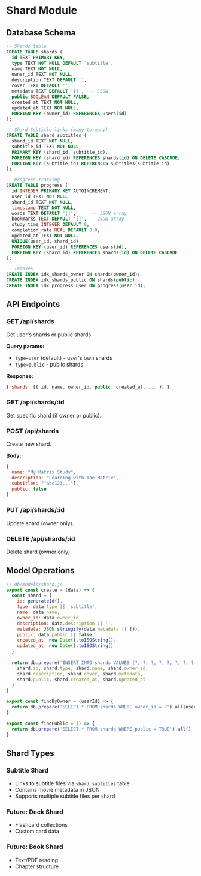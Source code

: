 # Shard Module

## Database Schema

```sql
-- Shards table
CREATE TABLE shards (
  id TEXT PRIMARY KEY,
  type TEXT NOT NULL DEFAULT 'subtitle',
  name TEXT NOT NULL,
  owner_id TEXT NOT NULL,
  description TEXT DEFAULT '',
  cover TEXT DEFAULT '',
  metadata TEXT DEFAULT '{}',  -- JSON
  public BOOLEAN DEFAULT FALSE,
  created_at TEXT NOT NULL,
  updated_at TEXT NOT NULL,
  FOREIGN KEY (owner_id) REFERENCES users(id)
);

-- Shard-Subtitle links (many-to-many)
CREATE TABLE shard_subtitles (
  shard_id TEXT NOT NULL,
  subtitle_id TEXT NOT NULL,
  PRIMARY KEY (shard_id, subtitle_id),
  FOREIGN KEY (shard_id) REFERENCES shards(id) ON DELETE CASCADE,
  FOREIGN KEY (subtitle_id) REFERENCES subtitles(subtitle_id)
);

-- Progress tracking
CREATE TABLE progress (
  id INTEGER PRIMARY KEY AUTOINCREMENT,
  user_id TEXT NOT NULL,
  shard_id TEXT NOT NULL,
  timestamp TEXT NOT NULL,
  words TEXT DEFAULT '[]',      -- JSON array
  bookmarks TEXT DEFAULT '[]', -- JSON array
  study_time INTEGER DEFAULT 0,
  completion_rate REAL DEFAULT 0.0,
  updated_at TEXT NOT NULL,
  UNIQUE(user_id, shard_id),
  FOREIGN KEY (user_id) REFERENCES users(id),
  FOREIGN KEY (shard_id) REFERENCES shards(id) ON DELETE CASCADE
);

-- Indexes
CREATE INDEX idx_shards_owner ON shards(owner_id);
CREATE INDEX idx_shards_public ON shards(public);
CREATE INDEX idx_progress_user ON progress(user_id);
```

## API Endpoints

### GET /api/shards
Get user's shards or public shards.

**Query params:**
- `type=user` (default) - user's own shards
- `type=public` - public shards

**Response:**
```js
{ shards: [{ id, name, owner_id, public, created_at, ... }] }
```

### GET /api/shards/:id  
Get specific shard (if owner or public).

### POST /api/shards
Create new shard.

**Body:**
```js
{
  name: "My Matrix Study",
  description: "Learning with The Matrix",
  subtitles: ["abc123..."],
  public: false
}
```

### PUT /api/shards/:id
Update shard (owner only).

### DELETE /api/shards/:id  
Delete shard (owner only).

## Model Operations

```js
// db/models/shard.js
export const create = (data) => {
  const shard = {
    id: generateId(),
    type: data.type || 'subtitle',
    name: data.name,
    owner_id: data.owner_id,
    description: data.description || '',
    metadata: JSON.stringify(data.metadata || {}),
    public: data.public || false,
    created_at: new Date().toISOString(),
    updated_at: new Date().toISOString()
  }
  
  return db.prepare('INSERT INTO shards VALUES (?, ?, ?, ?, ?, ?, ?, ?, ?, ?)').run(
    shard.id, shard.type, shard.name, shard.owner_id, 
    shard.description, shard.cover, shard.metadata, 
    shard.public, shard.created_at, shard.updated_at
  )
}

export const findByOwner = (userId) => {
  return db.prepare('SELECT * FROM shards WHERE owner_id = ?').all(userId)
}

export const findPublic = () => {
  return db.prepare('SELECT * FROM shards WHERE public = TRUE').all()
}
```

## Shard Types

### Subtitle Shard
- Links to subtitle files via `shard_subtitles` table
- Contains movie metadata in JSON
- Supports multiple subtitle files per shard

### Future: Deck Shard
- Flashcard collections
- Custom card data

### Future: Book Shard  
- Text/PDF reading
- Chapter structure 